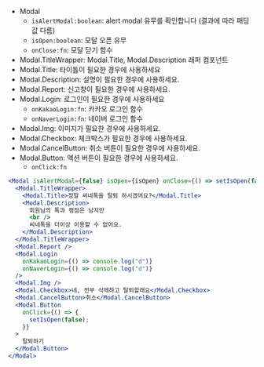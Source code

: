 - Modal
  - `isAlertModal:boolean`: alert modal 유무를 확인합니다 (결과에 따라 패딩 값 다름)
  - `isOpen:boolean`: 모달 오픈 유무
  - `onClose:fn`: 모달 닫기 함수
- Modal.TitleWrapper: Modal.Title, Modal.Description 래퍼 컴포넌트
- Modal.Title: 타이틀이 필요한 경우에 사용하세요
- Modal.Description: 설명이 필요한 경우에 사용하세요.
- Modal.Report: 신고창이 필요한 경우에 사용하세요.
- Modal.Login: 로그인이 필요한 경우에 사용하세요
  - `onKakaoLogin:fn`: 카카오 로그인 함수
  - `onNaverLogin:fn`: 네이버 로그인 함수
- Modal.Img: 이미지가 필요한 경우에 사용하세요.
- Modal.Checkbox: 체크박스가 필요한 경우에 사용하세요.
- Modal.CancelButton: 취소 버튼이 필요한 경우에 사용하세요.
- Modal.Button: 액션 버튼이 필요한 경우에 사용하세요.
  - `onClick:fn`

```jsx
<Modal isAlertModal={false} isOpen={isOpen} onClose={() => setIsOpen(false)}>
  <Modal.TitleWrapper>
    <Modal.Title>정말 씨네톡을 탈퇴 하시겠어요?</Modal.Title>
    <Modal.Description>
      회원님의 톡과 평점은 남지만
      <br />
      씨네톡을 더이상 이용할 수 없어요.
    </Modal.Description>
  </Modal.TitleWrapper>
  <Modal.Report />
  <Modal.Login
    onKakaoLogin={() => console.log("d")}
    onNaverLogin={() => console.log("d")}
  />
  <Modal.Img />
  <Modal.Checkbox>네, 전부 삭제하고 탈퇴할래요</Modal.Checkbox>
  <Modal.CancelButton>취소</Modal.CancelButton>
  <Modal.Button
    onClick={() => {
      setIsOpen(false);
    }}
  >
    탈퇴하기
  </Modal.Button>
</Modal>
```
